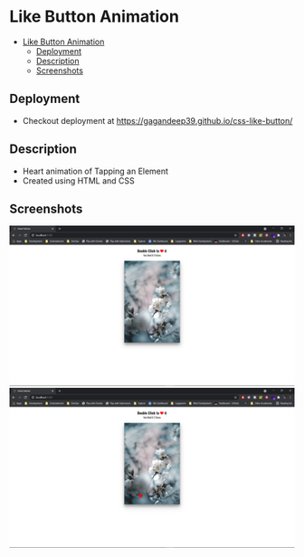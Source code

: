 # Like Button Animation

- [Like Button Animation](#like-button-animation)
  - [Deployment](#deployment)
  - [Description](#description)
  - [Screenshots](#screenshots)

## Deployment

- Checkout deployment at <https://gagandeep39.github.io/css-like-button/>

## Description

- Heart animation of Tapping an Element
- Created using HTML and CSS

## Screenshots

![Screenshot 1](./assets/screenshot_1.png)
![Screenshot 2](./assets/screenshot_2.png)
